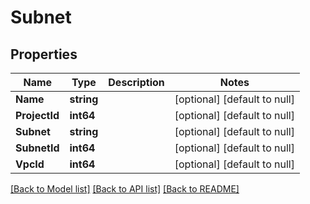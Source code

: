 # Subnet

## Properties
Name | Type | Description | Notes
------------ | ------------- | ------------- | -------------
**Name** | **string** |  | [optional] [default to null]
**ProjectId** | **int64** |  | [optional] [default to null]
**Subnet** | **string** |  | [optional] [default to null]
**SubnetId** | **int64** |  | [optional] [default to null]
**VpcId** | **int64** |  | [optional] [default to null]

[[Back to Model list]](../README.md#documentation-for-models) [[Back to API list]](../README.md#documentation-for-api-endpoints) [[Back to README]](../README.md)


